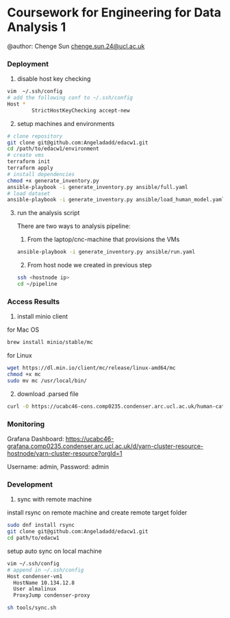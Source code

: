 # Coursework for Engineering for Data Analysis 1

@author: Chenge Sun <chenge.sun.24@ucl.ac.uk>

### Deployment

1. disable host key checking
```sh
vim  ~/.ssh/config
# add the following conf to ~/.ssh/config
Host *
        StrictHostKeyChecking accept-new
```
2. setup machines and environments
```sh
# clone repository
git clone git@github.com:Angeladadd/edacw1.git
cd /path/to/edacw1/environment
# create vms
terraform init
terraform apply
# install dependencies
chmod +x generate_inventory.py
ansible-playbook -i generate_inventory.py ansible/full.yaml
# load dataset
ansible-playbook -i generate_inventory.py ansible/load_human_model.yaml
```

3. run the analysis script

    There are two ways to analysis pipeline:
    
    1. From the laptop/cnc-machine that provisions the VMs

    ```sh
    ansible-playbook -i generate_inventory.py ansible/run.yaml
    ```

    2. From host node we created in previous step

    ```sh
    ssh <hostnode ip>
    cd ~/pipeline
    
    ```


### Access Results

1. install minio client

  for Mac OS
  ```sh
  brew install minio/stable/mc
  ```

  for Linux
  ```sh
  wget https://dl.min.io/client/mc/release/linux-amd64/mc
  chmod +x mc
  sudo mv mc /usr/local/bin/
  ```

2. download .parsed file

```sh
curl -O https://ucabc46-cons.comp0235.condenser.arc.ucl.ac.uk/human-cath-parsed/AF-A0A024RBG1-F1-model_v4.parsed
```

### Monitoring

Grafana Dashboard: https://ucabc46-grafana.comp0235.condenser.arc.ucl.ac.uk/d/yarn-cluster-resource-hostnode/yarn-cluster-resource?orgId=1

Username: admin, Password: admin

### Development

1. sync with remote machine

install rsync on remote machine and create remote target folder

```sh
sudo dnf install rsync
git clone git@github.com:Angeladadd/edacw1.git
cd path/to/edacw1
```

setup auto sync on local machine

```sh
vim ~/.ssh/config
# append in ~/.ssh/config
Host condenser-vm1
  HostName 10.134.12.8
  User almalinux
  ProxyJump condenser-proxy

sh tools/sync.sh
```
